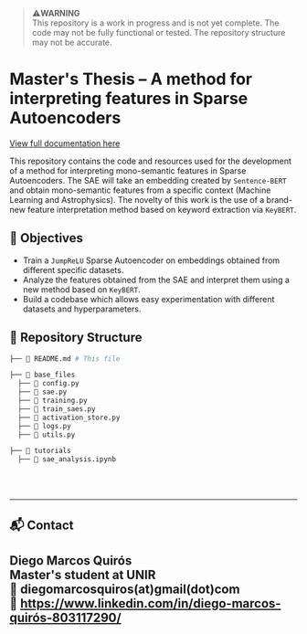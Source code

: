 > ⚠️**WARNING** <br>
> This repository is a work in progress and is not yet complete. The code may not be fully functional or tested.
> The repository structure may not be accurate. 

# Master's Thesis – A method for interpreting features in Sparse Autoencoders 

[View full documentation here](https://yb1ku.github.io/SAEs-for-Sentence-BERT/)

This repository contains the code and resources used for the development of a method for interpreting mono-semantic features 
in Sparse Autoencoders. The SAE will take an embedding created by `Sentence-BERT` and obtain mono-semantic features from a specific
context (Machine Learning and Astrophysics). The novelty of this work is the use of a brand-new feature interpretation method 
based on keyword extraction via `KeyBERT`. 

## 📌 Objectives 
- Train a `JumpReLU` Sparse Autoencoder on embeddings obtained from different specific datasets. 
- Analyze the features obtained from the SAE and interpret them using a new method based on `KeyBERT`. 
- Build a codebase which allows easy experimentation with different datasets and hyperparameters. 


## 📁 Repository Structure
```bash 
├── 📖 README.md # This file 

├── 📁 base_files 
  ├── 🐍 config.py 
  ├── 🐍 sae.py 
  ├── 🐍 training.py 
  ├── 🐍 train_saes.py 
  ├── 🐍 activation_store.py 
  ├── 🐍 logs.py  
  ├── 🐍 utils.py 

├── 📁 tutorials 
  ├── 🧪 sae_analysis.ipynb 
``` 

<br>
<br>

---
## 📬 Contact

**Diego Marcos Quirós**  
Master's student at UNIR   
📧 diegomarcosquiros(at)gmail(dot)com  
🔗 https://www.linkedin.com/in/diego-marcos-quirós-803117290/
---











